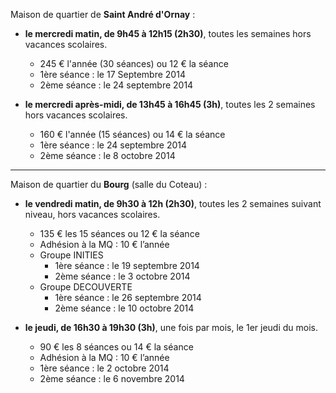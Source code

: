 
Maison de quartier de **Saint André d'Ornay** :

* __le mercredi matin, de 9h45 à 12h15 (2h30)__, toutes les semaines hors vacances scolaires.
  - 245 € l'année (30 séances) ou 12 € la séance
  - 1ère séance : le 17 Septembre 2014
  - 2ème séance : le 24 septembre 2014

* __le mercredi après-midi, de 13h45 à 16h45 (3h)__, toutes les 2 semaines hors vacances scolaires.
  - 160 € l'année (15 séances) ou 14 € la séance
  - 1ère séance : le 24 septembre 2014
  - 2ème séance : le 8 octobre 2014

---
Maison de quartier du **Bourg** (salle du Coteau) :

* __le vendredi matin, de 9h30 à 12h (2h30)__, toutes les 2 semaines suivant niveau, hors vacances scolaires.
  - 135 € les 15 séances ou 12 € la séance
  - Adhésion à la MQ : 10 € l’année
  - Groupe INITIES
    - 1ère séance : le 19 septembre 2014
    - 2ème séance : le 3 octobre 2014
  - Groupe DECOUVERTE
    - 1ère séance : le 26 septembre 2014
    - 2ème séance : le 10 octobre 2014

* __le jeudi, de 16h30 à 19h30 (3h)__, une fois par mois, le 1er jeudi du mois.
  - 90 € les 8 séances ou 14 € la séance
  - Adhésion à la MQ : 10 € l’année
  - 1ère séance : le 2 octobre 2014
  - 2ème séance : le 6 novembre 2014
